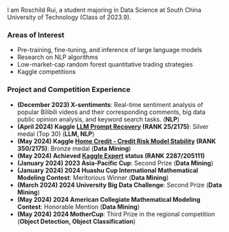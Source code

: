 I am Roschild Rui, a student majoring in Data Science at South China University of Technology (Class of 2023.9).

### Areas of Interest
- Pre-training, fine-tuning, and inference of large language models
- Research on NLP algorithms
- Low-market-cap random forest quantitative trading strategies
- Kaggle competitions

### Project and Competition Experience
- **(December 2023) X-sentiments**: Real-time sentiment analysis of popular Bilibili videos and their corresponding comments, big data public opinion analysis, and keyword search tasks. (**NLP**)
- **(April 2024) Kaggle [LLM Prompt Recovery](https://www.kaggle.com/competitions/llm-prompt-recovery) (RANK 25/2175)**: Silver medal (Top 30) (**LLM, NLP**)
- **(May 2024) Kaggle [Home Credit - Credit Risk Model Stability](https://www.kaggle.com/competitions/home-credit-credit-risk-model-stability) (RANK 350/2175)**: Bronze medal (**Data Mining**)
- **(May 2024) Achieved [Kaggle Expert](https://www.kaggle.com/roschildrui) status (RANK 2287/205111)**
- **(January 2024) 2023 Asia-Pacific Cup**: Second Prize (**Data Mining**)
- **(January 2024) 2024 Huashu Cup International Mathematical Modeling Contest**: Meritorious Winner (**Data Mining**)
- **(March 2024) 2024 University Big Data Challenge**: Second Prize (**Data Mining**)
- **(May 2024) 2024 American Collegiate Mathematical Modeling Contest**: Honorable Mention (**Data Mining**)
- **(May 2024) 2024 MotherCup**: Third Prize in the regional competition (**Object Detection, Object Classification**)




